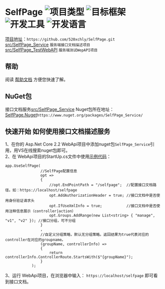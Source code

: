 # SelfPage ![项目类型](https://img.shields.io/badge/项目类型-类库-brightgreen.svg?style=plastic)  ![目标框架](https://img.shields.io/badge/目标框架-.NetCore%202.2-brightgreen.svg?style=plastic)  ![开发工具](https://img.shields.io/badge/开发工具-Visual%20Studio%202017-brightgreen.svg?style=plastic) ![开发语言](https://img.shields.io/badge/开发语言-C%23-brightgreen.svg?style=plastic)

[项目地址](https://github.com/520xchly/SelfPage.git)：`https://github.com/520xchly/SelfPage.git`  
[src/SelfPage_Service](./src/SelfPage_Service) `服务端接口文档描述项目`  
[src/SelfPage_TestWebAPI](./src/SelfPage_TestWebAPI) `服务端测试WepAPI项目`  

## 帮助
阅读 [帮助文档](./README.md) 方便您快速了解。  
    
## NuGet包
接口文档服务[src/SelfPage_Service](./src/SelfPage_Service) Nuget包所在地址：[SelfPage.Nuget](https://www.nuget.org/packages/SelfPage_Service/)`https://www.nuget.org/packages/SelfPage_Service/`
  
    
## 快速开始   如何使用接口文档描述服务  
1、在你的 Asp.Net Core 2.2 WebApi项目中添加nuget包`SelfPage_Service`引用，用VS在线搜索nuget包即可。  
2、在 WebApi项目的StartUp.cs文件中使用[示例代码](./src/SelfPage_TestWebAPI/Startup.cs)：  
```
app.UseSelfPage(
                //SelfPage配置信息
                opt =>
                {
                    //opt.EndPointPath = "/selfpage";  //配置接口文档路径。如：https://localhost/selfpage
                    opt.AddAuthorizationHeader = true; //接口文档中是否使用身份验证请求头
                    opt.IfUseXmlInfo = true;           //接口文档中是否使用注释信息展示（controller|action）
                    opt.Groups.AddRange(new List<string> { "manage", "v1", "v2" }); //接口分组，可不分组
                }
                ,
                //自定义分组策略，默认无分组策略。返回结果为true代表对应的controller在对应的groupname。
                (groupName, controllerInfo) =>
                {
                    return controllerInfo.ControllerRoute.StartsWith($"{groupName}");
                }
            );
```
3、运行 WebApi项目，在浏览器中输入： `https://localhost/selfpage` 即可看到接口文档。  

